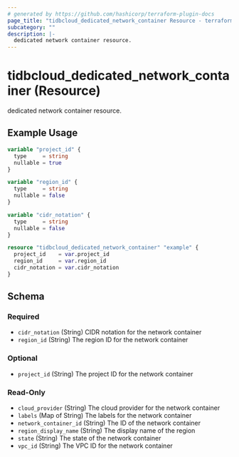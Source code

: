 ```yaml
---
# generated by https://github.com/hashicorp/terraform-plugin-docs
page_title: "tidbcloud_dedicated_network_container Resource - terraform-provider-tidbcloud"
subcategory: ""
description: |-
  dedicated network container resource.
---
```


# tidbcloud_dedicated_network_container (Resource)

dedicated network container resource.

## Example Usage

```terraform
variable "project_id" {
  type     = string
  nullable = true
}

variable "region_id" {
  type     = string
  nullable = false
}

variable "cidr_notation" {
  type     = string
  nullable = false
}

resource "tidbcloud_dedicated_network_container" "example" {
  project_id    = var.project_id
  region_id     = var.region_id
  cidr_notation = var.cidr_notation
}
```

<!-- schema generated by tfplugindocs -->
## Schema

### Required

- `cidr_notation` (String) CIDR notation for the network container
- `region_id` (String) The region ID for the network container

### Optional

- `project_id` (String) The project ID for the network container

### Read-Only

- `cloud_provider` (String) The cloud provider for the network container
- `labels` (Map of String) The labels for the network container
- `network_container_id` (String) The ID of the network container
- `region_display_name` (String) The display name of the region
- `state` (String) The state of the network container
- `vpc_id` (String) The VPC ID for the network container
